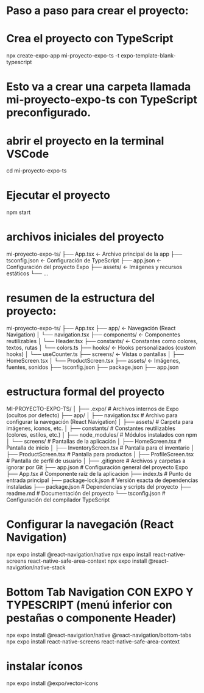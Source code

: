 # Paso a paso para crear el proyecto:



# Crea el proyecto con TypeScript
npx create-expo-app mi-proyecto-expo-ts -t expo-template-blank-typescript
# Esto va a crear una carpeta llamada mi-proyecto-expo-ts con TypeScript preconfigurado.

# abrir el proyecto en la terminal VSCode
cd mi-proyecto-expo-ts

# Ejecutar el proyecto
npm start

# archivos iniciales del proyecto
mi-proyecto-expo-ts/
├── App.tsx               ← Archivo principal de la app
├── tsconfig.json         ← Configuración de TypeScript
├── app.json              ← Configuración del proyecto Expo
├── assets/               ← Imágenes y recursos estáticos
└── ...


# resumen de la estructura del proyecto:
mi-proyecto-expo-ts/
├── App.tsx
├── app/                   ← Navegación (React Navigation)
│   └── navigation.tsx
├── components/            ← Componentes reutilizables
│   └── Header.tsx
├── constants/             ← Constantes como colores, textos, rutas
│   └── colors.ts
├── hooks/                 ← Hooks personalizados (custom hooks)
│   └── useCounter.ts
├── screens/               ← Vistas o pantallas
│   ├── HomeScreen.tsx
│   └── ProductScreen.tsx
├── assets/                ← Imágenes, fuentes, sonidos
├── tsconfig.json
├── package.json
├── app.json


# estructura formal del proyecto
MI-PROYECTO-EXPO-TS/
│
├── .expo/                        # Archivos internos de Expo (ocultos por defecto)
├── app/
│   ├── navigation.tsx           # Archivo para configurar la navegación (React Navigation)
│   ├── assets/                  # Carpeta para imágenes, íconos, etc.
│   ├── constants/               # Constantes reutilizables (colores, estilos, etc.)
│   ├── node_modules/            # Módulos instalados con npm
│   └── screens/                 # Pantallas de la aplicación
│       ├── HomeScreen.tsx       # Pantalla de inicio
│       ├── InventoryScreen.tsx  # Pantalla para el inventario
│       ├── ProductScreen.tsx    # Pantalla para productos
│       ├── ProfileScreen.tsx    # Pantalla de perfil de usuario
│
├── .gitignore                   # Archivos y carpetas a ignorar por Git
├── app.json                     # Configuración general del proyecto Expo
├── App.tsx                      # Componente raíz de la aplicación
├── index.ts                     # Punto de entrada principal
├── package-lock.json            # Versión exacta de dependencias instaladas
├── package.json                 # Dependencias y scripts del proyecto
├── readme.md                    # Documentación del proyecto
└── tsconfig.json                # Configuración del compilador TypeScript



# Configurar la navegación (React Navigation)
npx expo install @react-navigation/native
npx expo install react-native-screens react-native-safe-area-context
npx expo install @react-navigation/native-stack

# Bottom Tab Navigation CON EXPO Y TYPESCRIPT (menú inferior con pestañas o componente Header)
npx expo install @react-navigation/native @react-navigation/bottom-tabs
npx expo install react-native-screens react-native-safe-area-context

#  instalar íconos
npx expo install @expo/vector-icons


